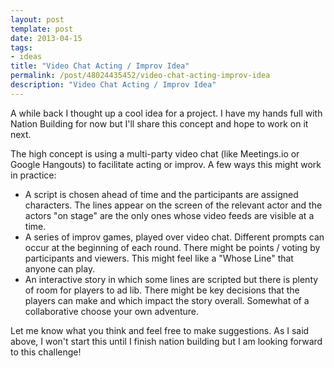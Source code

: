 ```yaml
---
layout: post
template: post
date: 2013-04-15
tags:
- ideas
title: "Video Chat Acting / Improv Idea"
permalink: /post/48024435452/video-chat-acting-improv-idea
description: "Video Chat Acting / Improv Idea"
---
```

A while back I thought up a cool idea for a project. I have my hands full with Nation Building for now but I'll share this concept and hope to work on it next.

The high concept is using a multi-party video chat (like Meetings.io or Google Hangouts) to facilitate acting or improv. A few ways this might work in practice:

*   A script is chosen ahead of time and the participants are assigned characters. The lines appear on the screen of the relevant actor and the actors "on stage" are the only ones whose video feeds are visible at a time.
*   A series of improv games, played over video chat. Different prompts can occur at the beginning of each round. There might be points / voting by participants and viewers. This might feel like a "Whose Line" that anyone can play.
*   An interactive story in which some lines are scripted but there is plenty of room for players to ad lib. There might be key decisions that the players can make and which impact the story overall. Somewhat of a collaborative choose your own adventure.

Let me know what you think and feel free to make suggestions. As I said above, I won't start this until I finish nation building but I am looking forward to this challenge!